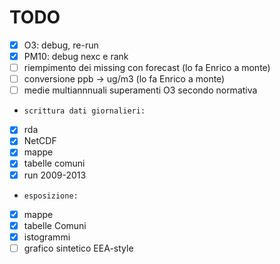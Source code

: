 TODO
===

- [x] O3: debug, re-run
- [x] PM10: debug nexc e rank
- [ ] riempimento dei missing con forecast (lo fa Enrico a monte)
- [ ] conversione ppb -> ug/m3 (lo fa Enrico a monte)
- [ ] medie multiannnuali superamenti O3 secondo normativa
-     scrittura dati giornalieri:
 - [x] rda
 - [x] NetCDF
- [x] mappe
- [x] tabelle comuni
- [x] run 2009-2013
-     esposizione:
 - [x] mappe
 - [x] tabelle Comuni
 - [x] istogrammi
 - [ ] grafico sintetico EEA-style